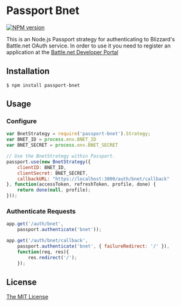 # Passport Bnet

[![NPM
version](https://badge.fury.io/js/passport-bnet.svg)](http://badge.fury.io/js/passport-bnet)

This is an Node.js Passport strategy for authenticating to Blizzard's Battle.net OAuth
service. In order to use it you need to register an application at the
[Battle.net Developer Portal](https://dev.battle.net)

## Installation

    $ npm install passport-bnet

## Usage

### Configure
```js
var BnetStrategy = require('passport-bnet').Strategy;
var BNET_ID = process.env.BNET_ID
var BNET_SECRET = process.env.BNET_SECRET

// Use the BnetStrategy within Passport.
passport.use(new BnetStrategy({
    clientID: BNET_ID,
    clientSecret: BNET_SECRET,
    callbackURL: "https://localhost:3000/auth/bnet/callback"
}, function(accessToken, refreshToken, profile, done) {
    return done(null, profile);
}));
```

### Authenticate Requests

```js
app.get('/auth/bnet',
    passport.authenticate('bnet'));

app.get('/auth/bnet/callback',
    passport.authenticate('bnet', { failureRedirect: '/' }),
    function(req, res){
        res.redirect('/');
    });
```

## License

[The MIT License](http://opensource.org/licenses/MIT)
